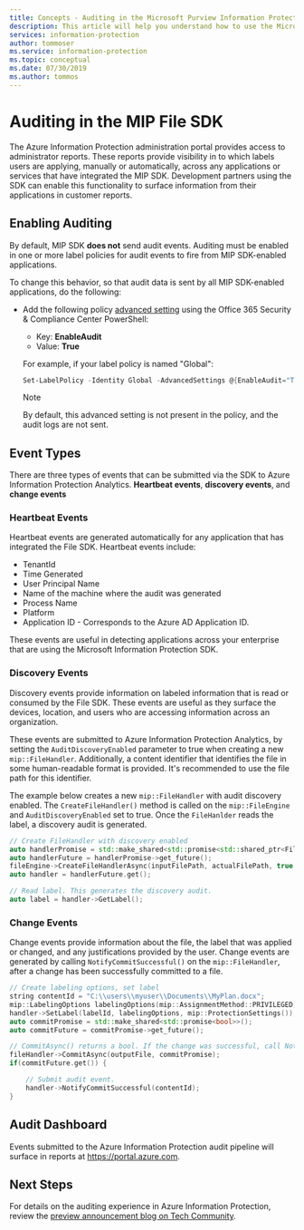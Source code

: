 ```yaml
---
title: Concepts - Auditing in the Microsoft Purview Information Protection File SDK
description: This article will help you understand how to use the Microsoft Information Protection SDK to submit File SDK auditing events to Azure Information Protection Analytics.
services: information-protection
author: tommoser
ms.service: information-protection
ms.topic: conceptual
ms.date: 07/30/2019
ms.author: tommos
---
```


# Auditing in the MIP File SDK

The Azure Information Protection administration portal provides access to administrator reports. These reports provide visibility in to which labels users are applying, manually or automatically, across any applications or services that have integrated the MIP SDK. Development partners using the SDK can enable this functionality to surface information from their applications in customer reports.

## Enabling Auditing

By default, MIP SDK **does not** send audit events. Auditing must be enabled in one or more label policies for audit events to fire from MIP SDK-enabled applications.

To change this behavior, so that audit data is sent by all MIP SDK-enabled applications, do the following:

- Add the following policy [advanced setting](/azure/information-protection/rms-client/clientv2-admin-guide-customizations#configuring-advanced-settings-for-the-client-via-powershell) using the Office 365 Security & Compliance Center PowerShell:

    - Key: **EnableAudit**
    - Value: **True**

    For example, if your label policy is named "Global":

    ```PowerShell
    Set-LabelPolicy -Identity Global -AdvancedSettings @{EnableAudit="True"}
    ```

    > [!NOTE]
    > By default, this advanced setting is not present in the policy, and the audit logs are not sent.
    >


## Event Types

There are three types of events that can be submitted via the SDK to Azure Information Protection Analytics. **Heartbeat events**, **discovery events**, and **change events**

### Heartbeat Events

Heartbeat events are generated automatically for any application that has integrated the File SDK. Heartbeat events include:

* TenantId
* Time Generated
* User Principal Name
* Name of the machine where the audit was generated
* Process Name
* Platform
* Application ID - Corresponds to the Azure AD Application ID.

These events are useful in detecting applications across your enterprise that are using the Microsoft Information Protection SDK.

### Discovery Events

Discovery events provide information on labeled information that is read or consumed by the File SDK. These events are useful as they surface the devices, location, and users who are accessing information across an organization.

These events are submitted to Azure Information Protection Analytics, by setting the `AuditDiscoveryEnabled` parameter to true when creating a new `mip::FileHandler`. Additionally, a content identifier that identifies the file in some human-readable format is provided. It's recommended to use the file path for this identifier.

The example below creates a new `mip::FileHandler` with audit discovery enabled. The `CreateFileHandler()` method is called on the `mip::FileEngine` and `AuditDiscoveryEnabled` set to true. Once the `FileHanlder` reads the label, a discovery audit is generated.

```cpp
// Create FileHandler with discovery enabled
auto handlerPromise = std::make_shared<std::promise<std::shared_ptr<FileHandler>>>();
auto handlerFuture = handlerPromise->get_future();
fileEngine->CreateFileHandlerAsync(inputFilePath, actualFilePath, true /*AuditDiscoveryEnabled*/, make_shared<FileHandlerObserver>(), createFileHandlerPromise);
auto handler = handlerFuture.get();

// Read label. This generates the discovery audit.
auto label = handler->GetLabel();
```

### Change Events

Change events provide information about the file, the label that was applied or changed, and any justifications provided by the user. Change events are generated by calling `NotifyCommitSuccessful()` on the `mip::FileHandler`, after a change has been successfully committed to a file.

```cpp
// Create labeling options, set label
string contentId = "C:\\users\\myuser\\Documents\\MyPlan.docx";
mip::LabelingOptions labelingOptions(mip::AssignmentMethod::PRIVILEGED);
handler->SetLabel(labelId, labelingOptions, mip::ProtectionSettings());
auto commitPromise = std::make_shared<std::promise<bool>>();
auto commitFuture = commitPromise->get_future();

// CommitAsync() returns a bool. If the change was successful, call NotifyCommitSuccessful().
fileHandler->CommitAsync(outputFile, commitPromise);
if(commitFuture.get()) {

    // Submit audit event.
    handler->NotifyCommitSuccessful(contentId);
}
```

## Audit Dashboard

Events submitted to the Azure Information Protection audit pipeline will surface in reports at https://portal.azure.com. 

## Next Steps

For details on the auditing experience in Azure Information Protection, review the [preview announcement blog on Tech Community](https://techcommunity.microsoft.com/t5/Azure-Information-Protection/Data-discovery-reporting-and-analytics-for-all-your-data-with/ba-p/253854).